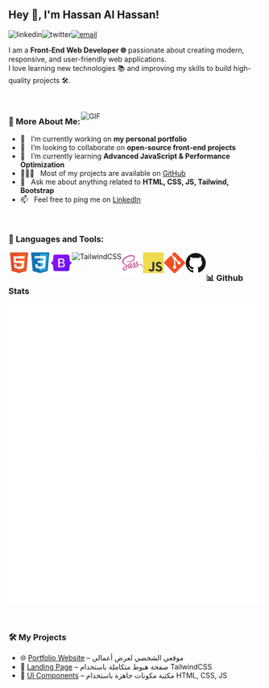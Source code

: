 ## Hey 👋, I'm Hassan Al Hassan!
<a href='https://www.linkedin.com/in/YOUR-LINKEDIN/'><img align='left' alt="linkedin" src="https://raw.githubusercontent.com/rahul-jha98/rahul-jha98/561d474902b59c7429ec22bb73e225696c27b202/assets/linkedin.svg" height='18px'/></a>
<a href='https://twitter.com/YOUR-TWITTER/'><img align='left' alt="twitter" src="https://raw.githubusercontent.com/rahul-jha98/rahul-jha98/561d474902b59c7429ec22bb73e225696c27b202/assets/twitter.svg" height='18px'/></a>
<a href='mailto:YOUR-EMAIL'><img alt="email" src="https://img.shields.io/badge/Email-D14836?style=flat&logo=gmail&logoColor=white" height='18px'/></a>

I am a **Front-End Web Developer 🌐** passionate about creating modern, responsive, and user-friendly web applications.  
I love learning new technologies 📚 and improving my skills to build high-quality projects 🛠️.  
<br/>
<br/>

<img align="right" alt="GIF" src="https://raw.githubusercontent.com/rahul-jha98/rahul-jha98/main/techstack.gif" width="360px"/>
  
### 🧐 More About Me:

- 🔭 &nbsp; I’m currently working on **my personal portfolio**
- 🤝 &nbsp; I’m looking to collaborate on **open-source front-end projects**
- 🌱 &nbsp; I’m currently learning **Advanced JavaScript & Performance Optimization**
- 👨🏻‍💻 &nbsp; Most of my projects are available on [GitHub](https://github.com/YOUR-GITHUB-USERNAME?tab=repositories)
- 💬 &nbsp; Ask me about anything related to **HTML, CSS, JS, Tailwind, Bootstrap**
- 📫 &nbsp; Feel free to ping me on [LinkedIn](https://www.linkedin.com/in/YOUR-LINKEDIN/)

<br>

### 🔨 Languages and Tools:
<a href="https://developer.mozilla.org/en-US/docs/Web/HTML" target="_blank"> <img align="left" alt="HTML" height ="42px" src="https://raw.githubusercontent.com/devicons/devicon/master/icons/html5/html5-original.svg"> </a>
<a href="https://developer.mozilla.org/en-US/docs/Web/CSS" target="_blank"> <img align="left" alt="CSS" height ="42px" src="https://raw.githubusercontent.com/devicons/devicon/master/icons/css3/css3-original.svg"> </a>
<a href="https://getbootstrap.com/" target="_blank"> <img align="left" alt="Bootstrap" height ="42px" src="https://raw.githubusercontent.com/devicons/devicon/master/icons/bootstrap/bootstrap-original.svg"> </a>
<a href="https://tailwindcss.com/" target="_blank"> <img align="left" alt="TailwindCSS" height ="42px" src="https://www.vectorlogo.zone/logos/tailwindcss/tailwindcss-icon.svg"> </a>
<a href="https://sass-lang.com/" target="_blank"> <img align="left" alt="Sass" height ="42px" src="https://raw.githubusercontent.com/devicons/devicon/master/icons/sass/sass-original.svg"> </a>
<a href="https://developer.mozilla.org/en-US/docs/Web/JavaScript" target="_blank"> <img align="left" alt="JavaScript" height ="42px" src="https://raw.githubusercontent.com/devicons/devicon/master/icons/javascript/javascript-original.svg"> </a>
<a href="https://git-scm.com/" target="_blank"> <img align="left" alt="Git" height ="42px" src="https://raw.githubusercontent.com/devicons/devicon/master/icons/git/git-original.svg"> </a>
<a href="https://github.com/" target="_blank"> <img align="left" alt="GitHub" height ="42px" src="https://raw.githubusercontent.com/devicons/devicon/master/icons/github/github-original.svg"> </a>

<br>

### 📊 Github Stats
<a href='https://github.com/YOUR-GITHUB-USERNAME/github-stats-transparent'>
  
![Stats Overview](https://raw.githubusercontent.com/rahul-jha98/github-stats-transparent/output/generated/overview.svg)
![Most Used Languages](https://raw.githubusercontent.com/rahul-jha98/github-stats-transparent/output/generated/languages.svg)

</a>

<br>

### 🛠️ My Projects
- 🌐 [Portfolio Website](#) – موقعي الشخصي لعرض أعمالي  
- 📱 [Landing Page](#) – صفحة هبوط متكاملة باستخدام TailwindCSS  
- 🎨 [UI Components](#) – مكتبة مكونات جاهزة باستخدام HTML, CSS, JS
